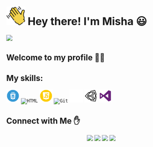 # <img src="https://github.com/AnkLive/AnkLive/blob/main/assets/handWave.png" width="50"> Hey there! I'm Misha :smiley: 
<img src="https://i.pinimg.com/originals/18/a4/94/18a4949fc9c8067172d3b96e302e7097.gif">

## Welcome to my profile :man_technologist:

## My skills:

<code><img height="35" alt="HTML" title="HTML" src="https://github.com/M4nver/M4nver/blob/main/assets/css.png"></code>
<code><img height="35" alt="HTML" title="HTML" src="hhttps://github.com/M4nver/M4nver/blob/main/assets/html.png"></code>
<code><img height="35" alt="HTML" title="HTML" src="https://github.com/M4nver/M4nver/blob/main/assets/js.png"></code>
<code><img height="35" alt="Git" title="Git" src="https://git-scm.com/images/logos/downloads/Git-Icon-1788C.png"></code>
<code><img height="35" alt="GitHub" title="GitHub" src="https://github.com/M4nver/M4nver/blob/main/assets/github.png"></code>
<code><img height="35" alt="Unity" title="Unity" src="https://github.com/M4nver/M4nver/blob/main/assets/unity.png"></code>
<code><img height="35" alt="VSCode" title="VSCode" src="https://github.com/M4nver/M4nver/blob/main/assets/vsCode.png"></code>

## Connect with Me :hand:
<p align="center">
<a href="https://bionqine.job@gmail.com"><img src="https://img.shields.io/badge/-gmail-EA4335?style=flat&logo=gmail&logoColor=white"/></a>
<a href="https://t.me/bionqine"><img src="https://img.shields.io/badge/-telegram-52a2eb?style=flat&logo=telegram&logoColor=white"/></a>
<a href="https://spb.hh.ru/resume/4296bfd5ff0c2bbe3b0039ed1f525751704632"><img src="https://img.shields.io/badge/-hh.ru-e1011c?style=flat&logo=hh.ru&logoColor=white"/></a>
<a href="https://steamcommunity.com/id/bionqine"><img src="https://img.shields.io/badge/-steam-00adee?style=flat&logo=steam&logoColor=white"/></a>
<p\>
